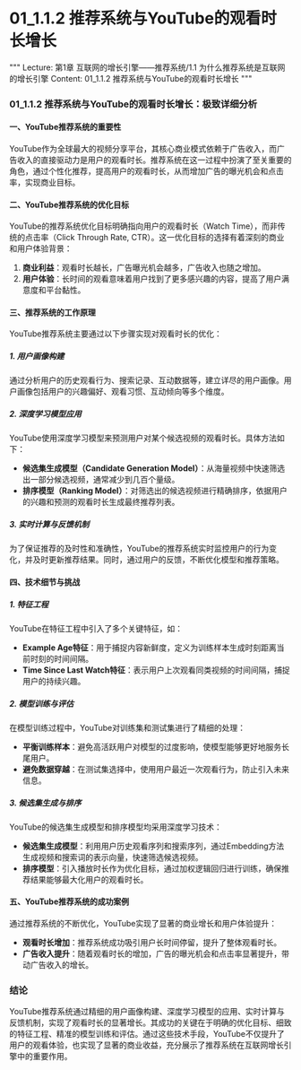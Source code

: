 # 01_1.1.2 推荐系统与YouTube的观看时长增长

"""
Lecture: 第1章 互联网的增长引擎——推荐系统/1.1 为什么推荐系统是互联网的增长引擎
Content: 01_1.1.2 推荐系统与YouTube的观看时长增长
"""

### 01_1.1.2 推荐系统与YouTube的观看时长增长：极致详细分析

#### 一、YouTube推荐系统的重要性

YouTube作为全球最大的视频分享平台，其核心商业模式依赖于广告收入，而广告收入的直接驱动力是用户的观看时长。推荐系统在这一过程中扮演了至关重要的角色，通过个性化推荐，提高用户的观看时长，从而增加广告的曝光机会和点击率，实现商业目标。

#### 二、YouTube推荐系统的优化目标

YouTube的推荐系统优化目标明确指向用户的观看时长（Watch Time），而非传统的点击率（Click Through Rate, CTR）。这一优化目标的选择有着深刻的商业和用户体验背景：
1. **商业利益**：观看时长越长，广告曝光机会越多，广告收入也随之增加。
2. **用户体验**：长时间的观看意味着用户找到了更多感兴趣的内容，提高了用户满意度和平台黏性。

#### 三、推荐系统的工作原理

YouTube推荐系统主要通过以下步骤实现对观看时长的优化：

##### 1. **用户画像构建**
通过分析用户的历史观看行为、搜索记录、互动数据等，建立详尽的用户画像。用户画像包括用户的兴趣偏好、观看习惯、互动倾向等多个维度。

##### 2. **深度学习模型应用**
YouTube使用深度学习模型来预测用户对某个候选视频的观看时长。具体方法如下：
- **候选集生成模型（Candidate Generation Model）**：从海量视频中快速筛选出一部分候选视频，通常减少到几百个量级。
- **排序模型（Ranking Model）**：对筛选出的候选视频进行精确排序，依据用户的兴趣和预测的观看时长生成最终推荐列表。

##### 3. **实时计算与反馈机制**
为了保证推荐的及时性和准确性，YouTube的推荐系统实时监控用户的行为变化，并及时更新推荐结果。同时，通过用户的反馈，不断优化模型和推荐策略。

#### 四、技术细节与挑战

##### 1. **特征工程**
YouTube在特征工程中引入了多个关键特征，如：
- **Example Age特征**：用于捕捉内容新鲜度，定义为训练样本生成时刻距离当前时刻的时间间隔。
- **Time Since Last Watch特征**：表示用户上次观看同类视频的时间间隔，捕捉用户的持续兴趣。

##### 2. **模型训练与评估**
在模型训练过程中，YouTube对训练集和测试集进行了精细的处理：
- **平衡训练样本**：避免高活跃用户对模型的过度影响，使模型能够更好地服务长尾用户。
- **避免数据穿越**：在测试集选择中，使用用户最近一次观看行为，防止引入未来信息。

##### 3. **候选集生成与排序**
YouTube的候选集生成模型和排序模型均采用深度学习技术：
- **候选集生成模型**：利用用户历史观看序列和搜索序列，通过Embedding方法生成视频和搜索词的表示向量，快速筛选候选视频。
- **排序模型**：引入播放时长作为优化目标，通过加权逻辑回归进行训练，确保推荐结果能够最大化用户的观看时长。

#### 五、YouTube推荐系统的成功案例

通过推荐系统的不断优化，YouTube实现了显著的商业增长和用户体验提升：
- **观看时长增加**：推荐系统成功吸引用户长时间停留，提升了整体观看时长。
- **广告收入提升**：随着观看时长的增加，广告的曝光机会和点击率显著提升，带动广告收入的增长。

### 结论

YouTube推荐系统通过精细的用户画像构建、深度学习模型的应用、实时计算与反馈机制，实现了观看时长的显著增长。其成功的关键在于明确的优化目标、细致的特征工程、精准的模型训练和评估。通过这些技术手段，YouTube不仅提升了用户的观看体验，也实现了显著的商业收益，充分展示了推荐系统在互联网增长引擎中的重要作用。